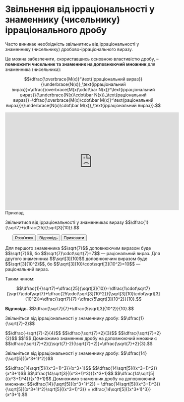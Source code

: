 # Звільнення від ірраціональності у знаменнику (чисельнику) ірраціонального дробу

<p>Часто виникає необхідність звільнитись від ірраціональності у знаменнику (чисельнику) дробово-ірраціонального виразу.</p>

<p>Це можна забезпечити, скориставшись основною властивістю дробу, – <b>помножити чисельник та знаменник на доповнюючий множник</b> для знаменника (чисельника):</p>
<div class="space"></div>
<p align="center">$$\dfrac{\overbrace{M(x)}^\text{ірраціональний вираз}}{\underbrace{N(x)}_\text{ірраціональний вираз}}=\dfrac{\overbrace{M(x)\cdot\bar N(x)}^\text{ірраціональний вираз}}{\underbrace{N(x)\cdot\bar N(x)}_\text{раціональний вираз}}=\dfrac{\overbrace{M(x)\cdot\bar M(x)}^\text{раціональний вираз}}{\underbrace{N(x)\cdot\bar M(x)}_\text{ірраціональний вираз}}.$$</p>
<div class="space"></div>

<div class="fluidMedia">
<iframe align="center" width="560" height="315" src="https://www.youtube.com/embed/xRrjEfFLwGo" frameborder="0" allowfullscreen></iframe>
</div>
<div class="popup">
</div>

<div class="space">
<div class="task-wrap">
<span class="task">Приклад</span>
<div class="task-text">
<p>Звільнитися від ірраціональності у знаменниках виразу $$\dfrac{1}{\sqrt7}+\dfrac{25}{\sqrt[3]{10}}.$$</p>

<p>
<ul class="nav-tab" id="mytab">
<button class="btn" data-target="#decision" data-toggle="pill">Розв’язок</button>
<button class="btn" data-target="#answer" data-toggle="pill">Вiдповiдь</button>
<button class="btn" data-target="#hide" data-toggle="pill">Приховати</button>
</ul>

<div id="mytab" class="tab-content">
  <div class="tab-pane" id="decision">
<p>Для першого знаменника $$\sqrt{7}$$ доповнюючим виразом буде $$\sqrt{7}$$, бо $$\sqrt{7}\cdot\sqrt{7}=7$$ — раціональний вираз. Для другого знаменника $$\sqrt[3]{10}$$ доповнюючим виразом буде $$\sqrt[3]{10^2}$$, бо  $$\sqrt[3]{10}\cdot\sqrt[3]{10^2}=10$$ — раціональний вираз.</p>
<p>Таким чином:</p>
<p align="center">$$\dfrac{1}{\sqrt7}+\dfrac{25}{\sqrt[3]{10}}=\dfrac{1\cdot\sqrt7}{\sqrt7\cdot\sqrt7}+\dfrac{25\cdot\sqrt[3]{10^2}}{\sqrt[3]{10}\cdot\sqrt[3]{10^2}}=\dfrac{\sqrt7}{7}+\dfrac{5\sqrt[3]{10^2}}{10}.$$</p>

  </div>
  <div class="tab-pane" id="answer"><p><b>Вiдповiдь.</b> $$\dfrac{\sqrt7}{7}+\dfrac{5\sqrt[3]{10^2}}{10}.$$</p> </div>
  <div class="tab-pane" id="hide"></div>
</div>
</p>

</div>
</div>
</div>


<div class="space"></div>

<quiz correctLabel="correct" incorrectLabel="incorrect" checkLabel="check">
    <question text="">
        <p>Звільніться від ірраціональності у знаменнику дробу: $$\dfrac{1}{\sqrt{7}-2}$$</p>
        <answer> $$\dfrac{-\sqrt{7}-2}{4}$$</answer>
        <answer correct> $$\dfrac{\sqrt{7}+2}{3}$$</answer>
        <answer> $$\dfrac{\sqrt{7}+2}{2}$$</answer>
        <answer> $$1$$</answer>
        <explanation>
        Домножимо знаменник дробу на доповнюючий множник: $$\dfrac{\sqrt{7}+2}{(\sqrt{7}-2)(\sqrt{7}+2)}=\dfrac{\sqrt{7}+2}{3}.$$
        </explanation>
    </question>
    <question text="">
        <p>Звільніться від ірраціональності у знаменнику дробу: $$\dfrac{14}{\sqrt[5]{(x^3+1)^2}}$$</p>
        <answer correct> $$\dfrac{14\sqrt[5]{(x^3+1)^3}}{x^3+1}$$</answer>
        <answer> $$\dfrac{14\sqrt[5]{(x^3+1)^2}}{x^3+1}$$</answer>
        <answer> $$\dfrac{14\sqrt[3]{(x^3+1)^3}}{x^3+1}$$</answer>
        <answer> $$\dfrac{14\sqrt[5]{(x^3+1)^4}}{x^3+1}$$</answer>
        <explanation>
         Домножимо знаменник дробу на доповнюючий множник: $$\dfrac{14}{\sqrt[5]{(x^3+1)^2}} = \dfrac{14\sqrt[5]{(x^3+1)^3}}{\sqrt[5]{(x^3+1)^2}\sqrt[5]{(x^3+1)^3}} = \dfrac{14\sqrt[5]{(x^3+1)^3}}{x^3+1}.$$
        </explanation>
    </question>
</quiz>
